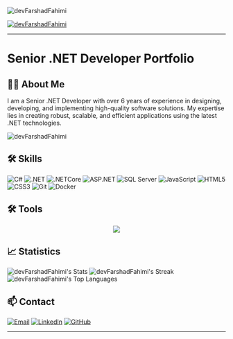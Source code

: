 <p align="left"> <img src="https://img.shields.io/github/followers/devFarshadFahimi?logo=github&style=for-the-badge&color=0891b2&labelColor=1c1917" alt="devFarshadFahimi" /></p>

<p align="left"> <a href="https://github.com/ryo-ma/github-profile-trophy"><img src="https://github-profile-trophy.vercel.app/?username=devFarshadFahimi" alt="devFarshadFahimi" /></a> </p>

---

# Senior .NET Developer Portfolio
 
## 🧑‍💻 About Me

I am a Senior .NET Developer with over 6 years of experience in designing, developing, and implementing high-quality software solutions. My expertise lies in creating robust, scalable, and efficient applications using the latest .NET technologies.

<p align="left"> <img src="https://komarev.com/ghpvc/?username=devFarshadFahimi&label=Profile%20views&color=512bd4&style=rounded" alt="devFarshadFahimi" /> </p>

## 🛠️ Skills

![C#](https://img.shields.io/badge/C%23-239120?style=for-the-badge&logo=csharp&logoColor=white)
![.NET](https://img.shields.io/badge/.NET-512BD4?style=for-the-badge&logo=dotnet&logoColor=white)
![.NETCore](https://img.shields.io/badge/.NETCore-512BD4?style=for-the-badge&logo=dotnet&logoColor=white)
![ASP.NET](https://img.shields.io/badge/ASP.NET-512BD4?style=for-the-badge&logo=dotnet&logoColor=white)
![SQL Server](https://img.shields.io/badge/SQL%20Server-CC2927?style=for-the-badge&logo=microsoftsqlserver&logoColor=white)
![JavaScript](https://img.shields.io/badge/JavaScript-F7DF1E?style=for-the-badge&logo=javascript&logoColor=black)
![HTML5](https://img.shields.io/badge/HTML5-E34F26?style=for-the-badge&logo=html5&logoColor=white)
![CSS3](https://img.shields.io/badge/CSS3-1572B6?style=for-the-badge&logo=css3&logoColor=white)
![Git](https://img.shields.io/badge/Git-F05032?style=for-the-badge&logo=git&logoColor=white)
![Docker](https://img.shields.io/badge/Docker-2496ED?style=for-the-badge&logo=docker&logoColor=white)

## 🛠️ Tools
<div align="center">
  <img src="https://skillicons.dev/icons?i=html,css,angular,js,ts,tailwind,bootstrap,git,github,vscode,postman,c#"  />
</div>

## 📈 Statistics
![devFarshadFahimi's Stats](https://github-readme-stats.vercel.app/api?username=devFarshadFahimi&theme=vue-dark&show_icons=true&hide_border=true&count_private=true)
![devFarshadFahimi's Streak](https://github-readme-streak-stats.herokuapp.com/?user=devFarshadFahimi&theme=vue-dark&hide_border=true)
![devFarshadFahimi's Top Languages](https://github-readme-stats.vercel.app/api/top-langs/?username=devFarshadFahimi&theme=vue-dark&show_icons=true&hide_border=true&layout=compact)
## 📫 Contact

[![Email](https://img.shields.io/badge/Email-D14836?style=for-the-badge&logo=gmail&logoColor=white)](mailto:farshadfahimi5@gmail.com)
[![LinkedIn](https://img.shields.io/badge/LinkedIn-0077B5?style=for-the-badge&logo=linkedin&logoColor=white)](https://www.linkedin.com/in/farshadfahimi5/)
[![GitHub](https://img.shields.io/badge/GitHub-181717?style=for-the-badge&logo=github&logoColor=white)](https://github.com/devFarshadFahimi)

---

